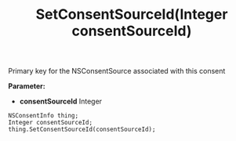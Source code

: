 ﻿---
uid: crmscript_ref_NSConsentInfo_SetConsentSourceId
title: SetConsentSourceId(Integer consentSourceId)
intellisense: NSConsentInfo.SetConsentSourceId
keywords: NSConsentInfo, GetConsentSourceId
so.topic: reference
---

Primary key for the NSConsentSource associated with this consent

**Parameter:** 
 - **consentSourceId** Integer

```crmscript
NSConsentInfo thing;
Integer consentSourceId;
thing.SetConsentSourceId(consentSourceId);
```

